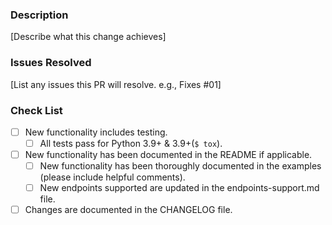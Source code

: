 ### Description
[Describe what this change achieves]

### Issues Resolved
[List any issues this PR will resolve. e.g., Fixes #01]

### Check List
- [ ] New functionality includes testing.
  - [ ] All tests pass for Python 3.9+ & 3.9+(`$ tox`).
- [ ] New functionality has been documented in the README if applicable.
  - [ ] New functionality has been thoroughly documented in the examples (please include helpful comments).
  - [ ] New endpoints supported are updated in the endpoints-support.md file.
- [ ] Changes are documented in the CHANGELOG file.
